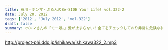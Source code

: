 ```yaml
---
title: 石川・ホンマ・ぶるんのBe-SIDE Your Life! vol.322-2
date: July 20, 2012
tags: ['2012', 'July 2012', 'vol.322']
draft: false
summary: ホンマさんの「モー娘。」愛が止まらない！全てをチェックしており非常に危険な状態にあるかと 思われます。NAMAE
---
```


http://project-phi.ddo.jp/ishikawa/ishikawa322_2.mp3